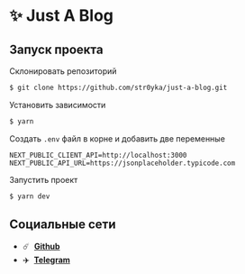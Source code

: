 # :sparkles: Just A Blog

## Запуск проекта

Склонировать репозиторий

```bash
$ git clone https://github.com/str0yka/just-a-blog.git
```

Установить зависимости

```bash
$ yarn
```

Создать `.env` файл в корне и добавить две переменные

```
NEXT_PUBLIC_CLIENT_API=http://localhost:3000
NEXT_PUBLIC_API_URL=https://jsonplaceholder.typicode.com
```

Запустить проект

```bash
$ yarn dev
```

## Социальные сети

- :comet: &nbsp;**[Github](https://github.com/str0yka)**
- :airplane: &nbsp;**[Telegram](https://t.me/stroykov)**

